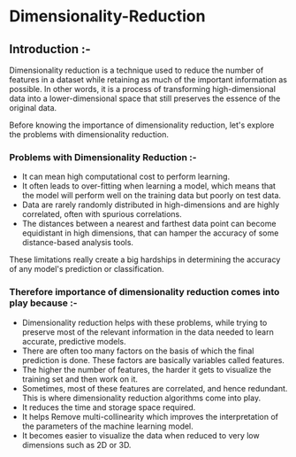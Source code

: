 # Dimensionality-Reduction

## Introduction :-
Dimensionality reduction is a technique used to reduce the number of features in a dataset while retaining as much of the important information as possible. In other words, it is a process of transforming high-dimensional data into a lower-dimensional space that still preserves the essence of the original data.</br>

Before knowing the importance of dimensionality reduction, let's explore the problems with dimensionality reduction. 
### Problems with Dimensionality Reduction :-
  - It can mean high computational cost to perform learning.</br>
  - It often leads to over-fitting when learning a model, which means that the model will perform well on the training data but poorly on test data.</br>
  - Data are rarely randomly distributed in high-dimensions and are highly correlated, often with spurious correlations.</br>
  - The distances between a nearest and farthest data point can become equidistant in high dimensions, that can hamper the accuracy of some distance-based analysis tools.</br>

These limitations really create a big hardships in determining the accuracy of any model's prediction or classification. </br>
### Therefore importance of dimensionality reduction comes into play because :-
  - Dimensionality reduction helps with these problems, while trying to preserve most of the relevant information in the data needed to learn accurate, predictive models. </br>
  - There are often too many factors on the basis of which the final prediction is done. These factors are basically variables called features.</br>
  - The higher the number of features, the harder it gets to visualize the training set and then work on it. </br>
  - Sometimes, most of these features are correlated, and hence redundant. This is where dimensionality reduction algorithms come into play. </br>
  - It reduces the time and storage space required.</br>
  - It helps Remove multi-collinearity which improves the interpretation of the parameters of the machine learning model. </br>
  - It becomes easier to visualize the data when reduced to very low dimensions such as 2D or 3D. </br>

  
